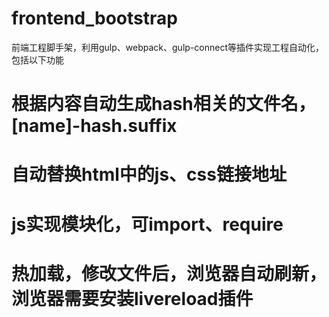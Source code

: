 # frontend_bootstrap
前端工程脚手架，利用gulp、webpack、gulp-connect等插件实现工程自动化，包括以下功能
# 根据内容自动生成hash相关的文件名，[name]-hash.suffix
# 自动替换html中的js、css链接地址
# js实现模块化，可import、require
# 热加载，修改文件后，浏览器自动刷新，浏览器需要安装livereload插件

